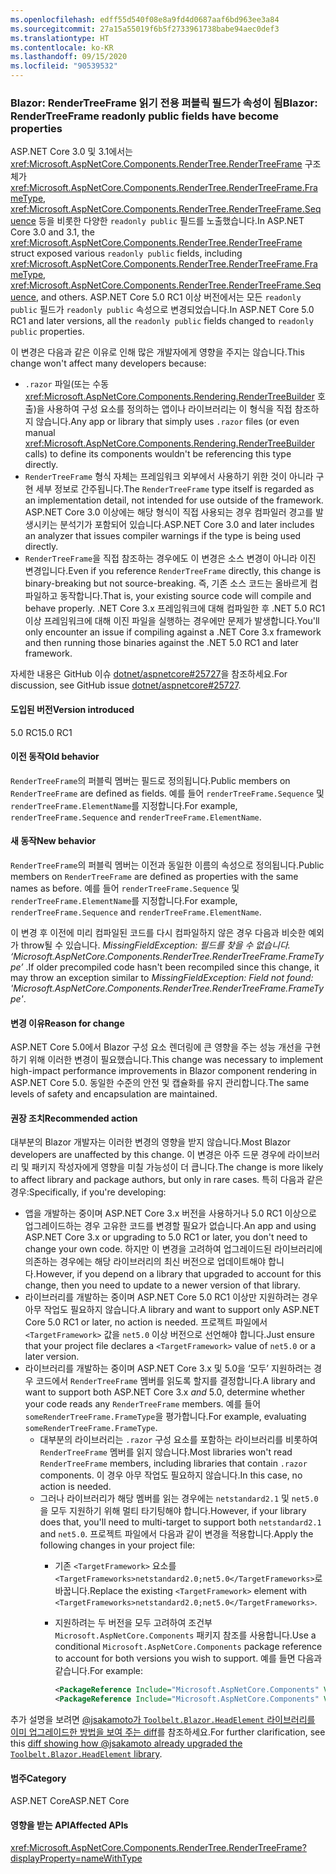 ```yaml
---
ms.openlocfilehash: edff55d540f08e8a9fd4d0687aaf6bd963ee3a84
ms.sourcegitcommit: 27a15a55019f6b5f2733961738babe94aec0def3
ms.translationtype: HT
ms.contentlocale: ko-KR
ms.lasthandoff: 09/15/2020
ms.locfileid: "90539532"
---
```

### <a name="blazor-rendertreeframe-readonly-public-fields-have-become-properties"></a><span data-ttu-id="c0ee1-101">Blazor: RenderTreeFrame 읽기 전용 퍼블릭 필드가 속성이 됨</span><span class="sxs-lookup"><span data-stu-id="c0ee1-101">Blazor: RenderTreeFrame readonly public fields have become properties</span></span>

<span data-ttu-id="c0ee1-102">ASP.NET Core 3.0 및 3.1에서는 <xref:Microsoft.AspNetCore.Components.RenderTree.RenderTreeFrame> 구조체가 <xref:Microsoft.AspNetCore.Components.RenderTree.RenderTreeFrame.FrameType>, <xref:Microsoft.AspNetCore.Components.RenderTree.RenderTreeFrame.Sequence> 등을 비롯한 다양한 `readonly public` 필드를 노출했습니다.</span><span class="sxs-lookup"><span data-stu-id="c0ee1-102">In ASP.NET Core 3.0 and 3.1, the <xref:Microsoft.AspNetCore.Components.RenderTree.RenderTreeFrame> struct exposed various `readonly public` fields, including <xref:Microsoft.AspNetCore.Components.RenderTree.RenderTreeFrame.FrameType>, <xref:Microsoft.AspNetCore.Components.RenderTree.RenderTreeFrame.Sequence>, and others.</span></span> <span data-ttu-id="c0ee1-103">ASP.NET Core 5.0 RC1 이상 버전에서는 모든 `readonly public` 필드가 `readonly public` 속성으로 변경되었습니다.</span><span class="sxs-lookup"><span data-stu-id="c0ee1-103">In ASP.NET Core 5.0 RC1 and later versions, all the `readonly public` fields changed to `readonly public` properties.</span></span>

<span data-ttu-id="c0ee1-104">이 변경은 다음과 같은 이유로 인해 많은 개발자에게 영향을 주지는 않습니다.</span><span class="sxs-lookup"><span data-stu-id="c0ee1-104">This change won't affect many developers because:</span></span>

* <span data-ttu-id="c0ee1-105">`.razor` 파일(또는 수동 <xref:Microsoft.AspNetCore.Components.Rendering.RenderTreeBuilder> 호출)을 사용하여 구성 요소를 정의하는 앱이나 라이브러리는 이 형식을 직접 참조하지 않습니다.</span><span class="sxs-lookup"><span data-stu-id="c0ee1-105">Any app or library that simply uses `.razor` files (or even manual <xref:Microsoft.AspNetCore.Components.Rendering.RenderTreeBuilder> calls) to define its components wouldn't be referencing this type directly.</span></span>
* <span data-ttu-id="c0ee1-106">`RenderTreeFrame` 형식 자체는 프레임워크 외부에서 사용하기 위한 것이 아니라 구현 세부 정보로 간주됩니다.</span><span class="sxs-lookup"><span data-stu-id="c0ee1-106">The `RenderTreeFrame` type itself is regarded as an implementation detail, not intended for use outside of the framework.</span></span> <span data-ttu-id="c0ee1-107">ASP.NET Core 3.0 이상에는 해당 형식이 직접 사용되는 경우 컴파일러 경고를 발생시키는 분석기가 포함되어 있습니다.</span><span class="sxs-lookup"><span data-stu-id="c0ee1-107">ASP.NET Core 3.0 and later includes an analyzer that issues compiler warnings if the type is being used directly.</span></span>
* <span data-ttu-id="c0ee1-108">`RenderTreeFrame`을 직접 참조하는 경우에도 이 변경은 소스 변경이 아니라 이진 변경입니다.</span><span class="sxs-lookup"><span data-stu-id="c0ee1-108">Even if you reference `RenderTreeFrame` directly, this change is binary-breaking but not source-breaking.</span></span> <span data-ttu-id="c0ee1-109">즉, 기존 소스 코드는 올바르게 컴파일하고 동작합니다.</span><span class="sxs-lookup"><span data-stu-id="c0ee1-109">That is, your existing source code will compile and behave properly.</span></span> <span data-ttu-id="c0ee1-110">.NET Core 3.x 프레임워크에 대해 컴파일한 후 .NET 5.0 RC1 이상 프레임워크에 대해 이진 파일을 실행하는 경우에만 문제가 발생합니다.</span><span class="sxs-lookup"><span data-stu-id="c0ee1-110">You'll only encounter an issue if compiling against a .NET Core 3.x framework and then running those binaries against the .NET 5.0 RC1 and later framework.</span></span>

<span data-ttu-id="c0ee1-111">자세한 내용은 GitHub 이슈 [dotnet/aspnetcore#25727](https://github.com/dotnet/aspnetcore/issues/25727)을 참조하세요.</span><span class="sxs-lookup"><span data-stu-id="c0ee1-111">For discussion, see GitHub issue [dotnet/aspnetcore#25727](https://github.com/dotnet/aspnetcore/issues/25727).</span></span>

#### <a name="version-introduced"></a><span data-ttu-id="c0ee1-112">도입된 버전</span><span class="sxs-lookup"><span data-stu-id="c0ee1-112">Version introduced</span></span>

<span data-ttu-id="c0ee1-113">5.0 RC1</span><span class="sxs-lookup"><span data-stu-id="c0ee1-113">5.0 RC1</span></span>

#### <a name="old-behavior"></a><span data-ttu-id="c0ee1-114">이전 동작</span><span class="sxs-lookup"><span data-stu-id="c0ee1-114">Old behavior</span></span>

<span data-ttu-id="c0ee1-115">`RenderTreeFrame`의 퍼블릭 멤버는 필드로 정의됩니다.</span><span class="sxs-lookup"><span data-stu-id="c0ee1-115">Public members on `RenderTreeFrame` are defined as fields.</span></span> <span data-ttu-id="c0ee1-116">예를 들어 `renderTreeFrame.Sequence` 및 `renderTreeFrame.ElementName`를 지정합니다.</span><span class="sxs-lookup"><span data-stu-id="c0ee1-116">For example, `renderTreeFrame.Sequence` and `renderTreeFrame.ElementName`.</span></span>

#### <a name="new-behavior"></a><span data-ttu-id="c0ee1-117">새 동작</span><span class="sxs-lookup"><span data-stu-id="c0ee1-117">New behavior</span></span>

<span data-ttu-id="c0ee1-118">`RenderTreeFrame`의 퍼블릭 멤버는 이전과 동일한 이름의 속성으로 정의됩니다.</span><span class="sxs-lookup"><span data-stu-id="c0ee1-118">Public members on `RenderTreeFrame` are defined as properties with the same names as before.</span></span> <span data-ttu-id="c0ee1-119">예를 들어 `renderTreeFrame.Sequence` 및 `renderTreeFrame.ElementName`를 지정합니다.</span><span class="sxs-lookup"><span data-stu-id="c0ee1-119">For example, `renderTreeFrame.Sequence` and `renderTreeFrame.ElementName`.</span></span>

<span data-ttu-id="c0ee1-120">이 변경 후 이전에 미리 컴파일된 코드를 다시 컴파일하지 않은 경우 다음과 비슷한 예외가 throw될 수 있습니다. *MissingFieldException: 필드를 찾을 수 없습니다. ‘Microsoft.AspNetCore.Components.RenderTree.RenderTreeFrame.FrameType’* .</span><span class="sxs-lookup"><span data-stu-id="c0ee1-120">If older precompiled code hasn't been recompiled since this change, it may throw an exception similar to *MissingFieldException: Field not found: 'Microsoft.AspNetCore.Components.RenderTree.RenderTreeFrame.FrameType'*.</span></span>

#### <a name="reason-for-change"></a><span data-ttu-id="c0ee1-121">변경 이유</span><span class="sxs-lookup"><span data-stu-id="c0ee1-121">Reason for change</span></span>

<span data-ttu-id="c0ee1-122">ASP.NET Core 5.0에서 Blazor 구성 요소 렌더링에 큰 영향을 주는 성능 개선을 구현하기 위해 이러한 변경이 필요했습니다.</span><span class="sxs-lookup"><span data-stu-id="c0ee1-122">This change was necessary to implement high-impact performance improvements in Blazor component rendering in ASP.NET Core 5.0.</span></span> <span data-ttu-id="c0ee1-123">동일한 수준의 안전 및 캡슐화를 유지 관리합니다.</span><span class="sxs-lookup"><span data-stu-id="c0ee1-123">The same levels of safety and encapsulation are maintained.</span></span>

#### <a name="recommended-action"></a><span data-ttu-id="c0ee1-124">권장 조치</span><span class="sxs-lookup"><span data-stu-id="c0ee1-124">Recommended action</span></span>

<span data-ttu-id="c0ee1-125">대부분의 Blazor 개발자는 이러한 변경의 영향을 받지 않습니다.</span><span class="sxs-lookup"><span data-stu-id="c0ee1-125">Most Blazor developers are unaffected by this change.</span></span> <span data-ttu-id="c0ee1-126">이 변경은 아주 드문 경우에 라이브러리 및 패키지 작성자에게 영향을 미칠 가능성이 더 큽니다.</span><span class="sxs-lookup"><span data-stu-id="c0ee1-126">The change is more likely to affect library and package authors, but only in rare cases.</span></span> <span data-ttu-id="c0ee1-127">특히 다음과 같은 경우:</span><span class="sxs-lookup"><span data-stu-id="c0ee1-127">Specifically, if you're developing:</span></span>

* <span data-ttu-id="c0ee1-128">앱을 개발하는 중이며 ASP.NET Core 3.x 버전을 사용하거나 5.0 RC1 이상으로 업그레이드하는 경우 고유한 코드를 변경할 필요가 없습니다.</span><span class="sxs-lookup"><span data-stu-id="c0ee1-128">An app and using ASP.NET Core 3.x or upgrading to 5.0 RC1 or later, you don't need to change your own code.</span></span> <span data-ttu-id="c0ee1-129">하지만 이 변경을 고려하여 업그레이드된 라이브러리에 의존하는 경우에는 해당 라이브러리의 최신 버전으로 업데이트해야 합니다.</span><span class="sxs-lookup"><span data-stu-id="c0ee1-129">However, if you depend on a library that upgraded to account for this change, then you need to update to a newer version of that library.</span></span>
* <span data-ttu-id="c0ee1-130">라이브러리를 개발하는 중이며 ASP.NET Core 5.0 RC1 이상만 지원하려는 경우 아무 작업도 필요하지 않습니다.</span><span class="sxs-lookup"><span data-stu-id="c0ee1-130">A library and want to support only ASP.NET Core 5.0 RC1 or later, no action is needed.</span></span> <span data-ttu-id="c0ee1-131">프로젝트 파일에서 `<TargetFramework>` 값을 `net5.0` 이상 버전으로 선언해야 합니다.</span><span class="sxs-lookup"><span data-stu-id="c0ee1-131">Just ensure that your project file declares a `<TargetFramework>` value of `net5.0` or a later version.</span></span>
* <span data-ttu-id="c0ee1-132">라이브러리를 개발하는 중이며 ASP.NET Core 3.x 및 5.0을 ‘모두’ 지원하려는 경우 코드에서 `RenderTreeFrame` 멤버를 읽도록 할지를 결정합니다.</span><span class="sxs-lookup"><span data-stu-id="c0ee1-132">A library and want to support both ASP.NET Core 3.x *and* 5.0, determine whether your code reads any `RenderTreeFrame` members.</span></span> <span data-ttu-id="c0ee1-133">예를 들어 `someRenderTreeFrame.FrameType`을 평가합니다.</span><span class="sxs-lookup"><span data-stu-id="c0ee1-133">For example, evaluating `someRenderTreeFrame.FrameType`.</span></span>
  * <span data-ttu-id="c0ee1-134">대부분의 라이브러리는 `.razor` 구성 요소를 포함하는 라이브러리를 비롯하여 `RenderTreeFrame` 멤버를 읽지 않습니다.</span><span class="sxs-lookup"><span data-stu-id="c0ee1-134">Most libraries won't read `RenderTreeFrame` members, including libraries that contain `.razor` components.</span></span> <span data-ttu-id="c0ee1-135">이 경우 아무 작업도 필요하지 않습니다.</span><span class="sxs-lookup"><span data-stu-id="c0ee1-135">In this case, no action is needed.</span></span>
  * <span data-ttu-id="c0ee1-136">그러나 라이브러리가 해당 멤버를 읽는 경우에는 `netstandard2.1` 및 `net5.0`을 모두 지원하기 위해 멀티 타기팅해야 합니다.</span><span class="sxs-lookup"><span data-stu-id="c0ee1-136">However, if your library does that, you'll need to multi-target to support both `netstandard2.1` and `net5.0`.</span></span> <span data-ttu-id="c0ee1-137">프로젝트 파일에서 다음과 같이 변경을 적용합니다.</span><span class="sxs-lookup"><span data-stu-id="c0ee1-137">Apply the following changes in your project file:</span></span>
    * <span data-ttu-id="c0ee1-138">기존 `<TargetFramework>` 요소를 `<TargetFrameworks>netstandard2.0;net5.0</TargetFrameworks>`로 바꿉니다.</span><span class="sxs-lookup"><span data-stu-id="c0ee1-138">Replace the existing `<TargetFramework>` element with `<TargetFrameworks>netstandard2.0;net5.0</TargetFrameworks>`.</span></span>
    * <span data-ttu-id="c0ee1-139">지원하려는 두 버전을 모두 고려하여 조건부 `Microsoft.AspNetCore.Components` 패키지 참조를 사용합니다.</span><span class="sxs-lookup"><span data-stu-id="c0ee1-139">Use a conditional `Microsoft.AspNetCore.Components` package reference to account for both versions you wish to support.</span></span> <span data-ttu-id="c0ee1-140">예를 들면 다음과 같습니다.</span><span class="sxs-lookup"><span data-stu-id="c0ee1-140">For example:</span></span>

        ```xml
        <PackageReference Include="Microsoft.AspNetCore.Components" Version="3.0.0" Condition="'$(TargetFramework)' == 'netstandard2.0'" />
        <PackageReference Include="Microsoft.AspNetCore.Components" Version="5.0.0-rc.1.*" Condition="'$(TargetFramework)' != 'netstandard2.0'" />
        ```

<span data-ttu-id="c0ee1-141">추가 설명을 보려면 [@jsakamoto가 `Toolbelt.Blazor.HeadElement` 라이브러리를 이미 업그레이드한 방법을 보여 주는 diff](https://github.com/jsakamoto/Toolbelt.Blazor.HeadElement/commit/090df430ba725f9420d412753db8104e8c32bf51)를 참조하세요.</span><span class="sxs-lookup"><span data-stu-id="c0ee1-141">For further clarification, see this [diff showing how @jsakamoto already upgraded the `Toolbelt.Blazor.HeadElement` library](https://github.com/jsakamoto/Toolbelt.Blazor.HeadElement/commit/090df430ba725f9420d412753db8104e8c32bf51).</span></span>

#### <a name="category"></a><span data-ttu-id="c0ee1-142">범주</span><span class="sxs-lookup"><span data-stu-id="c0ee1-142">Category</span></span>

<span data-ttu-id="c0ee1-143">ASP.NET Core</span><span class="sxs-lookup"><span data-stu-id="c0ee1-143">ASP.NET Core</span></span>

#### <a name="affected-apis"></a><span data-ttu-id="c0ee1-144">영향을 받는 API</span><span class="sxs-lookup"><span data-stu-id="c0ee1-144">Affected APIs</span></span>

<xref:Microsoft.AspNetCore.Components.RenderTree.RenderTreeFrame?displayProperty=nameWithType>

<!--

#### Affected APIs

`T:Microsoft.AspNetCore.Components.RenderTree.RenderTreeFrame`

-->
